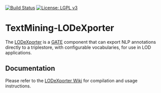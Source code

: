 [![Build Status](http://assistant.cs.concordia.ca:8080/job/TextMining-LODeXporter/badge/icon)](http://assistant.cs.concordia.ca:8080/job/TextMining-LODeXporter/)  [![License: LGPL v3](https://img.shields.io/badge/License-LGPL%20v3-blue.svg)](https://www.gnu.org/licenses/lgpl-3.0)

# TextMining-LODeXporter

The [LODeXporter](http://www.semanticsoftware.info/lodexporter) is a [GATE](https://gate.ac.uk/ "General Architecture for Text Engineering (GATE)") component that can export NLP annotations directly to a triplestore, with configurable vocabularies, for use in LOD applications. 

## Documentation
Please refer to the [LODeXporter Wiki](https://github.com/SemanticSoftwareLab/TextMining-LODeXporter/wiki) for compilation and usage instructions. 
